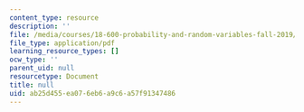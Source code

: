 ```yaml
---
content_type: resource
description: ''
file: /media/courses/18-600-probability-and-random-variables-fall-2019/ab25d455ea076eb6a9c6a57f91347486_MIT18_600F19_lec15.pdf
file_type: application/pdf
learning_resource_types: []
ocw_type: ''
parent_uid: null
resourcetype: Document
title: null
uid: ab25d455-ea07-6eb6-a9c6-a57f91347486
---
```

